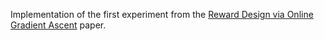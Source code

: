 Implementation of the first experiment from the [Reward Design via Online Gradient Ascent](https://proceedings.neurips.cc/paper/2010/file/168908dd3227b8358eababa07fcaf091-Paper.pdf) paper.

